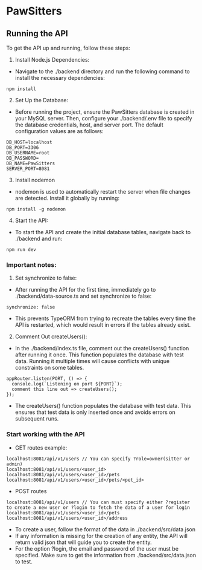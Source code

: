 # PawSitters
## Running the API
To get the API up and running, follow these steps:
1. Install Node.js Dependencies:
- Navigate to the ./backend directory and run the following command to install the necessary dependencies:
```
npm install
```
2. Set Up the Database:
- Before running the project, ensure the PawSitters database is created in your MySQL server. Then, configure your ./backend/.env file to specify the database credentials, host, and server port. The default configuration values are as follows:
```
DB_HOST=localhost
DB_PORT=3306
DB_USERNAME=root
DB_PASSWORD=
DB_NAME=PawSitters
SERVER_PORT=8081
```
3. Install nodemon
- nodemon is used to automatically restart the server when file changes are detected. Install it globally by running:
```
npm install -g nodemon
```
4. Start the API:
- To start the API and create the initial database tables, navigate back to ./backend and run:
```
npm run dev
```
### Important notes:
1. Set synchronize to false:
- After running the API for the first time, immediately go to ./backend/data-source.ts and set synchronize to false:
```
synchronize: false
```
- This prevents TypeORM from trying to recreate the tables every time the API is restarted, which would result in errors if the tables already exist.
2. Comment Out createUsers():
- In the ./backend/index.ts file, comment out the createUsers() function after running it once. This function populates the database with test data. Running it multiple times will cause conflicts with unique constraints on some tables.
```
appRouter.listen(PORT, () => {
  console.log(`Listening on port ${PORT}`);
  comment this line out => createUsers(); 
});
```
- The createUsers() function populates the database with test data. This ensures that test data is only inserted once and avoids errors on subsequent runs.

### Start working with the API
- GET routes example:
```
localhost:8081/api/v1/users // You can specify ?role=owner(sitter or admin)
localhost:8081/api/v1/users/<user_id>
localhost:8081/api/v1/users/<user_id>/pets
localhost:8081/api/v1/users/<user_id>/pets/<pet_id>
```
- POST routes
```
localhost:8081/api/v1/users // You can must specify either ?register to create a new user or ?login to fetch the data of a user for login
localhost:8081/api/v1/users/<user_id>/pets
localhost:8081/api/v1/users/<user_id>/address
```
  - To create a user, follow the format of the data in ./backend/src/data.json
  - If any information is missing for the creation of any entity, the API will return valid json that will guide you to create the entity.
  - For the option ?login, the email and password of the user must be specified. Make sure to get the information from ./backend/src/data.json to test.

